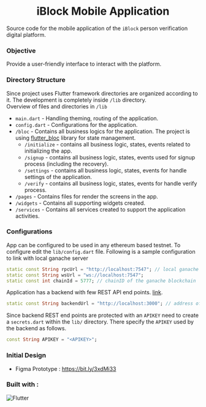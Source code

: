 <h1 style="text-align: center">iBlock Mobile Application</h1> 

Source code for the mobile application of the `iBlock` person verification digital platform.  

### Objective
Provide a user-friendly interface to interact with the platform.

### Directory Structure
Since project uses Flutter framework directories are organized according to it. The development is completely inside `/lib` directory.
<br/>
Overview of files and directories in `/lib`
* `main.dart` - Handling theming, routing of the application.
* `config.dart` - Configurations for the application.
* `/bloc` - Contains all business logics for the application. The project is using [flutter_bloc](https://pub.dev/packages/flutter_bloc) library for state management.
  * `/initialize` - contains all business logic, states, events related to initializing the app.
  * `/signup` - contains all business logic, states, events used for signup process (including the recovery).
  * `/settings` - contains all business logic, states, events for handle settings of the application.
  * `/verify` - contains all business logic, states, events for handle verify process.
* `/pages` - Contains files for render the screens in the app.
* `/widgets` - Contains all supporting widgets created.
* `/services` - Contains all services created to support the application activities.

### Configurations
App can be configured to be used in any ethereum based testnet. To configure edit the `lib/config.dart` file.
Following is a sample configuration to link with local ganache server
```dart
static const String rpcUrl = "http://localhost:7547"; // local ganache server address
static const String wsUrl = "ws://localhost:7547";
static const int chainId = 5777; // chainID of the ganache blockchain
```
Application has a backend with few REST API end points. [link](https://github.com/IdentityBlock/iBlock-App-Backend).
```dart
static const String backendUrl = "http://localhost:3000"; // address of the backend server
```

Since backend REST end points are protected with an `APIKEY` need to create a `secrets.dart` within the `lib/` directory.
There specify the `APIKEY` used by the backend as follows.

```dart
const String APIKEY = "<APIKEY>";
```

### Initial Design
* Figma Prototype : https://bit.ly/3xdMi33

### Built with :
![Flutter](https://img.shields.io/badge/-Flutter-white?style=for-the-badge&labelColor=000000&logo=flutter)


